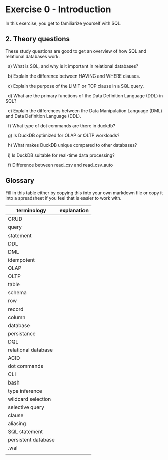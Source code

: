 # Exercise 0 - Introduction

In this exercise, you get to familiarize yourself with SQL.

## 2. Theory questions

These study questions are good to get an overview of how SQL and relational databases work.

&nbsp; a) What is SQL, and why is it important in relational databases?

&nbsp; b) Explain the difference between HAVING and WHERE clauses.

&nbsp; c) Explain the purpose of the LIMIT or TOP clause in a SQL query.

&nbsp; d) What are the primary functions of the Data Definition Language (DDL) in SQL?

&nbsp; e) Explain the differences between the Data Manipulation Language (DML) and Data Definition Language (DDL).

&nbsp; f) What type of dot commands are there in duckdb?

&nbsp; g) Is DuckDB optimized for OLAP or OLTP workloads?

&nbsp; h) What makes DuckDB unique compared to other databases?

&nbsp; i) Is DuckDB suitable for real-time data processing?

&nbsp; f) Difference between read_csv and read_csv_auto

## Glossary

Fill in this table either by copying this into your own markdown file or copy it into a spreadsheet if you feel that is easier to work with.

| terminology         | explanation |
| ------------------- | ----------- |
| CRUD                |             |
| query               |             |
| statement           |             |
| DDL                 |             |
| DML                 |             |
| idempotent          |             |
| OLAP                |             |
| OLTP                |             |
| table               |             |
| schema              |             |
| row                 |             |
| record              |             |
| column              |             |
| database            |             |
| persistance         |             |
| DQL                 |             |
| relational database |             |
| ACID                |             |
| dot commands        |             |
| CLI                 |             |
| bash                |             |
| type inference      |             |
| wildcard selection  |             |
| selective query     |             |
| clause              |             |
| aliasing            |             |
| SQL statement       |             |
| persistent database |             |
| .wal                |             |
|                     |             |
